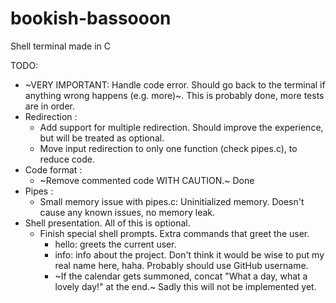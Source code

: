 # bookish-bassooon
Shell terminal made in C

TODO:

* ~VERY IMPORTANT: Handle code error. Should go back to the terminal if anything wrong happens (e.g. more)~. This is probably done, more tests are in order.
* Redirection : 
  * Add support for multiple redirection. Should improve the experience, but will be treated as optional.
  * Move input redirection to only one function (check pipes.c), to reduce code.
* Code format :
  * ~Remove commented code WITH CAUTION.~ Done
* Pipes :
  * Small memory issue with pipes.c: Uninitialized memory. Doesn't cause any known issues, no memory leak.
* Shell presentation. All of this is optional.
  * Finish special shell prompts. Extra commands that greet the user. 
    * hello: greets the current user.
    * info: info about the project. Don't think it would be wise to put my real name here, haha. Probably should use GitHub username.
    * ~If the calendar gets summoned, concat "What a day, what a lovely day!" at the end.~ Sadly this will not be implemented yet.

